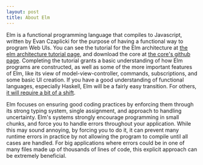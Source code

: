```yaml
---
layout: post	
title: About Elm
---
```

Elm is a functional programming language that compiles to Javascript, written by Evan Czaplicki for the purpose of having a functional way to program Web UIs. You can see the tutorial for the Elm architecture at [the elm architecture tutorial page](http://guide.elm-lang.org/), and download the core at [the core's github page](https://github.com/elm-lang/core). Completing the tutorial grants a basic understanding of how Elm programs are constructed, as well as some of the more important features of Elm, like its view of model-view-controller, commands, subscriptions, and some basic UI creation. If you have a good understanding of functional languages, especially Haskell, Elm will be a fairly easy transition. For others, [it will require a bit of a shift](Object-Oriented-Differences).

Elm focuses on ensuring good coding practices by enforcing them through its strong typing system, single assignment, and approach to handling uncertainty. Elm's systems strongly encourage programming in small chunks, and force you to handle errors throughout your application. While this may sound annoying, by forcing you to do it, it can prevent many runtime errors in practice by not allowing the program to compile until all cases are handled. For big applications where errors could be in one of many files made up of thousands of lines of code, this explicit approach can be extremely beneficial.
